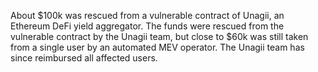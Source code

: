 About $100k was rescued from a vulnerable contract of Unagii, an Ethereum DeFi yield aggregator. The funds were rescued from the vulnerable contract by the Unagii team, but close to $60k was still taken from a single user by an automated MEV operator. The Unagii team has since reimbursed all affected users.
